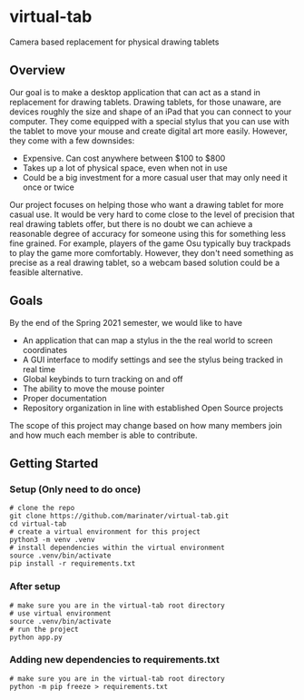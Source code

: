 # virtual-tab

Camera based replacement for physical drawing tablets

## Overview

Our goal is to make a desktop application that can act as a stand in replacement for drawing tablets. Drawing tablets, for those unaware, are devices roughly the size and shape of an iPad that you can connect to your computer. They come equipped with a special stylus that you can use with the tablet to move your mouse and create digital art more easily. However, they come with a few downsides:

- Expensive. Can cost anywhere between \$100 to \$800
- Takes up a lot of physical space, even when not in use
- Could be a big investment for a more casual user that may only need it once or twice

Our project focuses on helping those who want a drawing tablet for more casual use. It would be very hard to come close to the level of precision that real drawing tablets offer, but there is no doubt we can achieve a reasonable degree of accuracy for someone using this for something less fine grained. For example, players of the game Osu typically buy trackpads to play the game more comfortably. However, they don't need something as precise as a real drawing tablet, so a webcam based solution could be a feasible alternative.

## Goals

By the end of the Spring 2021 semester, we would like to have

- An application that can map a stylus in the the real world to screen coordinates
- A GUI interface to modify settings and see the stylus being tracked in real time
- Global keybinds to turn tracking on and off
- The ability to move the mouse pointer
- Proper documentation
- Repository organization in line with established Open Source projects

The scope of this project may change based on how many members join and how much each member is able to contribute.

## Getting Started

### Setup (Only need to do once)

```shell
# clone the repo
git clone https://github.com/marinater/virtual-tab.git
cd virtual-tab
# create a virtual environment for this project
python3 -m venv .venv
# install dependencies within the virtual environment
source .venv/bin/activate
pip install -r requirements.txt
```

### After setup

```shell
# make sure you are in the virtual-tab root directory
# use virtual environment
source .venv/bin/activate
# run the project
python app.py
```

### Adding new dependencies to requirements.txt

```shell
# make sure you are in the virtual-tab root directory
python -m pip freeze > requirements.txt
```
